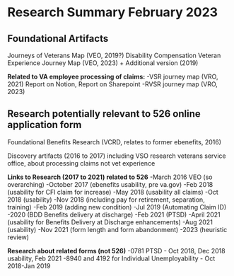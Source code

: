 # Research Summary February 2023

## Foundational Artifacts
Journeys of Veterans Map (VEO, 2019?) 
Disability Compensation Veteran Experience Journey Map (VEO, 2023) + Additional version (2019)

**Related to VA employee processing of claims:**
-VSR journey map (VRO, 2021) Report on Notion, Report on Sharepoint 
-RVSR journey map (VRO, 2023) 

## Research potentially relevant to 526 online application form 

Foundational Benefits Research (VCRD, relates to former ebenefits, 2016)

Discovery artifacts (2016 to 2017) including VSO research veterans service office, about processing claims not vet experience

**Links to Research (2017 to 2021) related to 526**
-March 2016 VEO (so overarching)
-October 2017 (ebenefits usability, pre va.gov)
-Feb 2018 (usability for CFI claim for increase)
-May 2018 (usability all claims)
-Oct 2018 (usability)
-Nov 2018 (including pay for retirement, separation, training)
-Feb 2019 (adding new condition)
-Jul 2019 (Automating Claim ID) 
-2020 (BDD Benefits delivery at discharge)
-Feb 2021 (PTSD)
-April 2021 (usability for Benefits Delivery at Discharge enhancements)
-Aug 2021 (usability)
-Nov 2021 (form length and form abandonment)
-2023 (heuristic review)

**Research about related forms (not 526)**
-0781 PTSD - Oct 2018, Dec 2018 usability, Feb 2021 
-8940 and 4192 for Individual Unemployability - Oct 2018-Jan 2019



